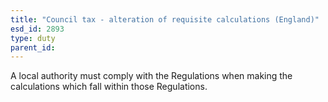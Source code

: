```yaml
---
title: "Council tax - alteration of requisite calculations (England)"
esd_id: 2893
type: duty
parent_id:  
---
```


A local authority must comply with the Regulations when making the calculations which fall within those Regulations.

